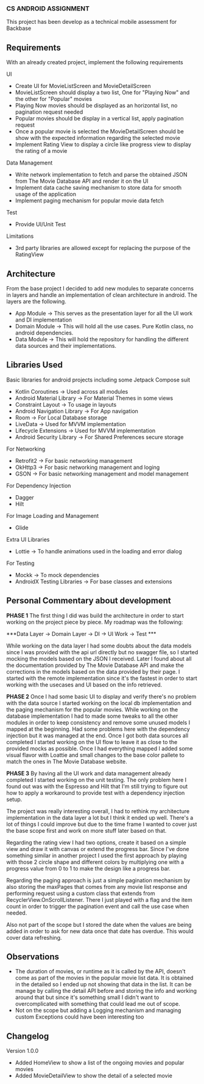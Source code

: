 ### CS ANDROID ASSIGNMENT

This project has been develop as a technical mobile assessment for
Backbase

## Requirements

With an already created project, implement the following requirements

UI

* Create UI for MovieListScreen and MovieDetailScreen
* MovieListScreen should display a two list, One for "Playing Now" and
  the other for "Popular" movies
* Playing Now movies should be displayed as an horizontal list, no
  pagination request needed
* Popular movies should be display in a vertical list, apply pagination
  request
* Once a popular movie is selected the MovieDetailScreen should be show
  with the expected information regarding the selected movie
* Implement Rating View to display a circle like progress view to
  display the rating of a movie

Data Management

* Write network implementation to fetch and parse the obtained JSON from
  The Movie Database API and render it on the UI
* Implement data cache saving mechanism to store data for smooth usage
  of the application
* Implement paging mechanism for popular movie data fetch

Test

* Provide UI/Unit Test

Limitations

* 3rd party libraries are allowed except for replacing the purpose of
  the RatingView

## Architecture

From the base project I decided to add new modules to separate concerns
in layers and handle an implementation of clean architecture in android.
The layers are the following.

* App Module -> This serves as the presentation layer for all the UI
  work and DI implementation
* Domain Module -> This will hold all the use cases. Pure Kotlin class,
  no android dependencies.
* Data Module -> This will hold the repository for handling the
  different data sources and their implementations.

## Libraries Used

Basic libraries for android projects including some Jetpack Compose suit

* Kotlin Coroutines -> Used across all modules
* Android Material Library -> For Material Themes in some views
* Constraint Layout -> To usage in layouts
* Android Navigation Library -> For App navigation
* Room -> For Local Database storage
* LiveData -> Used for MVVM implementation
* Lifecycle Extensions -> Used for MVVM implementation
* Android Security Library -> For Shared Preferences secure storage

For Networking

* Retrofit2 -> For basic networking management
* OkHttp3 -> For basic networking management and loging
* GSON -> For basic networking management and model management

For Dependency Injection

* Dagger
* Hilt

For Image Loading and Management

* Glide

Extra UI Libraries

* Lottie -> To handle animations used in the loading and error dialog

For Testing

* Mockk -> To mock dependencies
* AndroidX Testing Libraries -> For base classes and extensions

## Personal Commentary about development

**PHASE 1**
The first thing I did was build the architecture in order to start
working on the project piece by piece. My roadmap was the following:

***Data Layer -> Domain Layer -> DI -> UI Work -> Test ***

While working on the data layer I had some doubts about the data models
since I was provided with the api url directly but no swagger file, so I
started mocking the models based on the JSON I received. Later I found
about all the documentation provided by The Movie Database API and make
the corrections in the models based on the data provided by their page.
I started with the remote implementation since it's the fastest in order
to start working with the usecases and UI based on the info retrieved.

**PHASE 2**
Once I had some basic UI to display and verify there's no problem with
the data source I started working on the local db implementation and the
paging mechanism for the popular movies. While working on the database
implementation I had to made some tweaks to all the other modules in
order to keep consistency and remove some unused models I mapped at the
beginning. Had some problems here with the dependency injection but it
was managed at the end. Once I got both data sources all completed I
started working on the UI flow to leave it as close to the provided
mocks as possible. Once I had everything mapped I added some visual
flavor with Loattie and small changes to the base color pallete to match
the ones in The Movie Database website.

**PHASE 3**
By having all the UI work and data management already completed I
started working on the unit testing. The only problem here I found out
was with the Espresso and Hilt that I'm still trying to figure out how
to apply a workaround to provide test with a dependency injection setup.

The project was really interesting overall, I had to rethink my
architecture implementation in the data layer a lot but I think it ended
up well. There's a lot of things I could improve but due to the time
frame I wanted to cover just the base scope first and work on more stuff
later based on that.

Regarding the rating view I had two options, create it based on a simple
view and draw it with canvas or extend the progress bar. Since I've done
something similar in another project I used the first approach by
playing with those 2 circle shape and different colors by multiplying
one with a progress value from 0 to 1 to make the design like a progress
bar.

Regarding the paging approach is just a simple pagination mechanism by
also storing the maxPages that comes from any movie list response and
performing request using a custom class that extends from
RecyclerView.OnScrollListener. There I just played with a flag and the
item count in order to trigger the pagination event and call the use
case when needed.

Also not part of the scope but I stored the date when the values are
being added in order to ask for new data once that date has overdue.
This would cover data refreshing.

## Observations

* The duration of movies, or runtime as it is called by the API, doesn't
  come as part of the movies in the popular movie list data. It is
  obtained in the detailed so I ended up not showing that data in the
  list. It can be manage by calling the detail API before and storing
  the info and working around that but since it's something small I
  didn't want to overcomplicated with something that could lead me out
  of scope.
* Not on the scope but adding a Logging mechanism and managing custom
  Exceptions could have been interesting too

## Changelog

Version 1.0.0

* Added HomeView to show a list of the ongoing movies and popular movies
* Added MovieDetailView to show the detail of a selected movie

